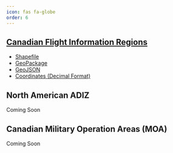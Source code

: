 ```yaml
---
icon: fas fa-globe
order: 6
---
```

## [Canadian Flight Information Regions](/Airspace-Data/fir)
- [Shapefile](/assets/airspace-data/fir/shapefile.zip)
- [GeoPackage](/assets/airspace-data/fir/2024-09-05-fir.gpkg)
- [GeoJSON](/assets/airspace-data/fir/2024-09-05-fir.geojson)
- [Coordinates (Decimal Format)](/assets/airspace-data/fir/)

## North American ADIZ
Coming Soon

## Canadian Military Operation Areas (MOA)
Coming Soon
